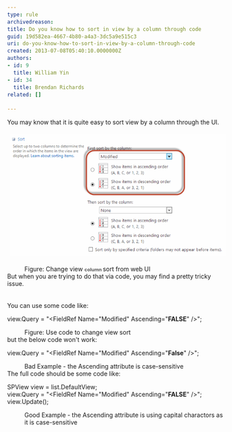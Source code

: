 ```yaml
---
type: rule
archivedreason: 
title: Do you know how to sort in view by a column through code
guid: 19d582ea-4667-4b80-a4a3-3dc5a9e515c3
uri: do-you-know-how-to-sort-in-view-by-a-column-through-code
created: 2013-07-08T05:40:10.0000000Z
authors:
- id: 9
  title: William Yin
- id: 34
  title: Brendan Richards
related: []

---
```



​​​You may know that it is quite easy to sort view by a column through the UI.<dl class="ssw15-rteElement-ImageArea"><img src="SortInView.png" alt="SortInView.png" style="margin:5px;width:650px;" /></dl><dd class="ssw15-rteElement-FigureNormal">Figure: Change view <span style="color:#555555;font-size:11px;font-weight:bold;">column </span>​sort from web UI</dd><div>But when you are trying to do that via code, you may find a pretty tricky issue.</div>
<br><excerpt class='endintro'></excerpt><br>
You can use some code like:<div><p class="ssw15-rteElement-CodeArea">view.Query = "<OrderBy><FieldRef Name=\"Modified\" Ascending=\"<strong>FALSE</strong>\" /></OrderBy>";</p><dd class="ssw15-rteElement-FigureNormal">Figure: Use code to change view sort</dd><div>but the below code won't work:<br></div><div><p class="ssw15-rteElement-CodeArea">view.Query = "<OrderBy><FieldRef Name=\"Modified\" Ascending=\"<strong>False</strong>\" /></OrderBy>";</p><dd class="ssw15-rteElement-FigureBad">Bad Example - the Ascending attribute is case-sensitive<br></dd><div>The full code should be some code ​like:</div><div><p class="ssw15-rteElement-CodeArea">SPView view = list.DefaultView;<br>view.Query = "<OrderBy><FieldRef Name=\"Modified\" Ascending=\"<strong>FALSE</strong>\" /></OrderBy>";<br>view.Update();​​​​<br></p><dd class="ssw15-rteElement-FigureGood">​Good Example - the Ascending attribute is using capital charactors as it is case-sensitive</dd>                 </div></div><div>                    </div><div>                    </div><br></div>


